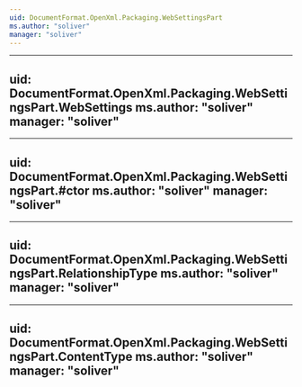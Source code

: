 ```yaml
---
uid: DocumentFormat.OpenXml.Packaging.WebSettingsPart
ms.author: "soliver"
manager: "soliver"
---
```


---
uid: DocumentFormat.OpenXml.Packaging.WebSettingsPart.WebSettings
ms.author: "soliver"
manager: "soliver"
---

---
uid: DocumentFormat.OpenXml.Packaging.WebSettingsPart.#ctor
ms.author: "soliver"
manager: "soliver"
---

---
uid: DocumentFormat.OpenXml.Packaging.WebSettingsPart.RelationshipType
ms.author: "soliver"
manager: "soliver"
---

---
uid: DocumentFormat.OpenXml.Packaging.WebSettingsPart.ContentType
ms.author: "soliver"
manager: "soliver"
---
